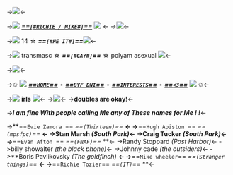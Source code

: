 ->![](https://64.media.tumblr.com/e9cd8df89dc7b1321c585e218f66ff84/tumblr_inline_mu7v5eu5gS1r37k2u.gif)<-

->![](https://64.media.tumblr.com/a5c8fe982bcaf1dbde13c4bdb98db195/tumblr_inline_mu7ui2rQRx1r37k2u.gif) [***==`[#RICHIE / MIKE#]`==***](https://pronouny.xyz/u/ashzo%20!!) ![](https://64.media.tumblr.com/a5c8fe982bcaf1dbde13c4bdb98db195/tumblr_inline_mu7ui2rQRx1r37k2u.gif) <-
->![](https://64.media.tumblr.com/71c9c560dd19244148a7a9d4a231b3d2/tumblr_inline_mu7vlgSf0f1r37k2u.gif)<-

->![](https://64.media.tumblr.com/81431edffac98af2d0ed402c779edebc/tumblr_inline_mtrpwdi1Z31qbs47q.gif) 14 ☆ ***==`[#HE IT#]`==***![](https://64.media.tumblr.com/81431edffac98af2d0ed402c779edebc/tumblr_inline_mtrpwdi1Z31qbs47q.gif)<-

->![](https://64.media.tumblr.com/tumblr_malmfuW3wt1qid2nw.gif) transmasc ☆ ***==`[#GAY#]`==*** ☆ polyam asexual ![](https://64.media.tumblr.com/tumblr_malmfuW3wt1qid2nw.gif)<-

->![](https://64.media.tumblr.com/34fb9b95592b974dfe4603e5b1c3d238/tumblr_inline_mu7vn59pFg1r37k2u.gif)<-

->✩ ![](https://64.media.tumblr.com/37785fb888ca2ea59654e988b47ec19d/fea7c63be40a46b9-9e/s75x75_c1/dbca147e495420ade1ca91248d5f10cd40d22b2e.gif)  [***==`HOME`==***](https://rentry.co/mlmTrashmouth) ⋆ [***==`BYF DNI`==***](https://rentry.co/billybyfdni) ⋆ [***==`INTERESTS`==***](https://rentry.co/billyinterests) ⋆ [***==`<3`==***](https://rentry.co/billymutuals) ![](https://64.media.tumblr.com/37785fb888ca2ea59654e988b47ec19d/fea7c63be40a46b9-9e/s75x75_c1/dbca147e495420ade1ca91248d5f10cd40d22b2e.gif) ✩<-

->![](https://64.media.tumblr.com/tumblr_ltv0drv9Xy1r2nnw5.gif) **irls** ![](https://64.media.tumblr.com/tumblr_ltv0drv9Xy1r2nnw5.gif)<-
->![](https://tomomi.neocities.org/divider/div43.png)<-
->**doubles are okay!**<-

->***I am fine With people calling Me any of These names for Me ! !***<-


->**==`Evie Zamora `== *==`(Thirteen)`==* **<-
->**==`Hugh Apiston `== *==`(mpsfpc)`==* **<-
->Stan Marsh *(South Park)*<-
->Craig Tucker *(South Park)*<-
->**==`Evan Afton `== *==`(FNAF)`==* **<-
->Randy Stoppard *(Post Harbor)*<-
->billy showalter *(the black phone)*<-
->Johnny cade *(the outsiders)*<-
->**Boris Pavlikovsky *(The goldfinch)* **<-
->**==`Mike wheeler`== *==`(Stranger things)`==* **<-
->**==`Richie Tozier`== *==`(IT)`==* **<-